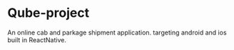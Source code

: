 # Qube-project
An online cab and parkage shipment application.
targeting android and ios
built in ReactNative.

